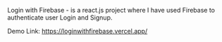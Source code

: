 Login with Firebase - is a react.js project where I have used Firebase to authenticate user Login and Signup. 

Demo Link: https://loginwithfirebase.vercel.app/
